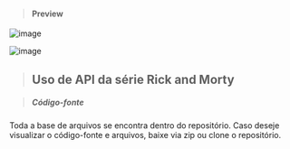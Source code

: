 > #### Preview 

![image](https://user-images.githubusercontent.com/91498761/192078586-d32feb6b-4f87-4d6b-8ba4-e425bf69eb6b.png)

![image](https://user-images.githubusercontent.com/91498761/192078640-7415ed21-9d8e-483a-aae0-16d87380824f.png)


> ## Uso de API da série Rick and Morty



> ##### Código-fonte

Toda a base de arquivos se encontra dentro do repositório. Caso deseje visualizar o código-fonte e arquivos, baixe via zip ou clone o repositório.

